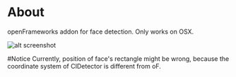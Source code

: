 # About
openFrameworks addon for face detection.
Only works on OSX.

![alt screenshot](https://raw.github.com/nistetsurooy/ofxOSXFaceDetector/master/screenshot.png)

#Notice
Currently, position of face's rectangle might be wrong,
because the coordinate system of CIDetector is different from oF.